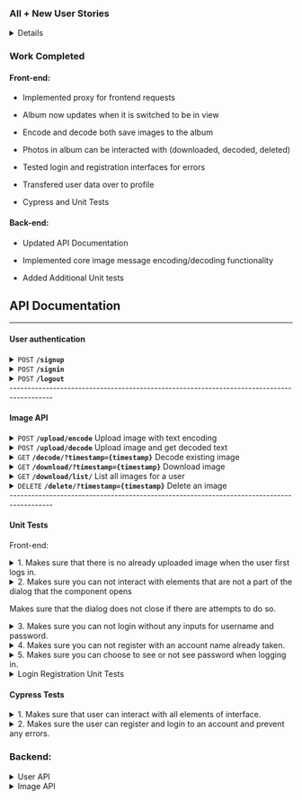 ### All + New User Stories
<details>
  
 As a user, I want to be able to download photos I have encoded/decoded so that I can send them to others
 
 As an organized person, I want to be able to delete photos so that there is less clutter
 
 As an secretive/private person, I want to keep encoded messages hidden, so that others can not see them
 
  As a user, I want to see all the photos I have uploaded so that I can save them on the website using my account.

  As a user, I want to log into my account so that I can view my personalized dashboard

 As a writer, I want to view decoded images so that I can read my past stories

 As a friend, I want to view decoded images so that I can read my friend's encoded messages

 As an artist, I want to hide watermarks in my digital art, so that my art can be identified.

 As a traveler, I want to be able to store metadata of where and when they were taken in photos, so that it will not disappear when I transfer photos from one place to another.

 As someone who keeps a diary, I want to be able to keep my entries private, so that only I will be able to read them.

 As a baker/cook, I want to keep recipes in one place, so that I do not lose track of them or forget them.

 As someone with their own photos on their computer, I want to be able to upload my own photos, so that I can hide messages in personal photos.

 As a social person, I want to be able to share photos with others, so that friends and family can see, decode, and read hidden messages hidden in them.

 As a puzzle maker, I want to hide messages in photos, so puzzle solvers can decode them.

 As a friend, I want to send messages in a unique way, to entertain other friends.

 As a person in a relationship, I want to send messages within photos to my significant other, to make them smile.

 As a user, I want to be able to log in, so that I can access my photos securely.

 As a user, I want to see a homepage, so that I know what the website does.
 </details>

### Work Completed

 #### Front-end:

- Implemented proxy for frontend requests

- Album now updates when it is switched to be in view

- Encode and decode both save images to the album

- Photos in album can be interacted with (downloaded, decoded, deleted)

- Tested login and registration interfaces for errors

- Transfered user data over to profile

- Cypress and Unit Tests

 #### Back-end:


- Updated API Documentation


- Implemented core image message encoding/decoding functionality

- Added Additional Unit tests



## API Documentation
------------------------------------------------------------------------------------------

#### User authentication

<details>
 <summary><code>POST</code> <code><b>/signup</b></code></summary>

#### Parameters
**Credentials**

  ```json
{
    "username": "[username]",
    "password": "[password]"
}
```


#### Responses
**Code** : `200 OK`

  -User signed up
  
**Code** : `400 BAD REQUEST`
  
  -Missing username or password

**Code** : `409 CONFLICT`
  
  -Username taken
  
</details>

<details>
 <summary><code>POST</code> <code><b>/signin</b></code></summary>

#### Parameters
**Credentials**

  ```json
{
    "username": "[username]",
    "password": "[password]"
}
```


#### Responses
**Code** : `200 OK`

**Cookie**

```json
{
    "Name":  "session_token",
    "Value": "[unique session token]"
    "Expires": "[Expiration time]"
}
```
**Code** : `400 BAD REQUEST`
  
  -Missing username or password
  
**Code** : `401 UNAUTHORIZED`
  
  -Username or password incorrect 

</details>

<details>
 <summary><code>POST</code> <code><b>/logout</b></code></summary>

#### Parameters
**Cookie**

```json
{
    "Name":  "session_token",
    "Value": "[unique session token]"
    "Expires": "[Expiration time]"
}
```
#### Responses
**Code** : `200 OK`

  -User signed out
 
**Code** : `401 UNAUTHORIZED`
  
  -Cookie not set or bad token

</details>
------------------------------------------------------------------------------------------

#### Image API
<details>
 <summary><code>POST</code> <code><b>/upload/encode</b></code> Upload image with text encoding</summary>

#### Parameters
**Cookie authentication required**

```json
{
    "Name":  "session_token",
    "Value": "[unique session token]"
    "Expires": "[Expiration time]"
}
```

**Multipart form**
 
form enctype="multipart/form-data"
| input type  | Name        |  Value      |
| ----------- | ----------- | ----------- |
| file        | uploadfile  | -           |
| Text        | imagetext   | -           |
| submit      | -           | upload      |
#### Responses
**Code** : `200 OK`

  -Upload and encode success
 
**Code** : `400 BAD REQUEST`
  
  -Wrong file type. Only .jpeg .png .jpg allowed

**Code** : `401 UNAUTHORIZED`
  
  -Cookie not set or bad token

</details>

<details>
 <summary><code>POST</code> <code><b>/upload/decode</b></code> Upload image and get decoded text</summary>

#### Parameters
 
\*No authentication required
 
**Multipart form**
 
form enctype="multipart/form-data"
| input type  | Name        |  Value      |
| ----------- | ----------- | ----------- |
| file        | uploadfile  | -           |
| Text        | imagetext   | -           |
| submit      | -           | upload      |
#### Responses
**Code** : `200 OK`
```json
{
    "imageCode":  "[decoded image text]",
}
```
  -Upload and encode success
 
**Code** : `400 BAD REQUEST`
  
  -Wrong file type. Only .jpeg .png .jpg allowed

</details>

<details>

 <summary><code>GET</code> <code><b>/decode/?timestamp={timestamp}</b></code> Decode existing image</summary>


#### Parameters
**Cookie authentication required**

```json
{
    "Name":  "session_token",
    "Value": "[unique session token]"
    "Expires": "[Expiration time]"
}
```
**Image timestamp**

```json
{
    "timestamp":  "[image timestamp]",
}
```
 
#### Responses
**Code** : `200 OK`
```json
{
    "imageCode":  "[decoded image text]",
}
```
  -Upload and encode success
 
**Code** : `400 BAD REQUEST`
  
  -Cannot find image in database
 
**Code** : `401 UNAUTHORIZED`
  
  -Cookie not set or bad token
 
**Code** : `500 INTERNAL SERVER ERROR`
  
  -Cannot find image in file system

</details>

<details>
 <summary><code>GET</code> <code><b>/download/?timestamp={timestamp}</b></code> Download image</summary>

#### Parameters
**Cookie authentication required**

```json
{
    "Name":  "session_token",
    "Value": "[unique session token]"
    "Expires": "[Expiration time]"
}
```
 
#### Responses
**Code** : `200 OK`

 Content-Type="application/octet-stream"
 
  -Send image
 
**Code** : `400 BAD REQUEST`
  
  -Cannot find image in database
 
**Code** : `401 UNAUTHORIZED`
  
  -Cookie not set or bad token
 
**Code** : `500 INTERNAL SERVER ERROR`
  
  -Cannot find image in file system

</details>

<details>
 <summary><code>GET</code> <code><b>/download/list/</b></code> List all images for a user</summary>

#### Parameters
**Cookie authentication required**

```json
{
    "Name":  "session_token",
    "Value": "[unique session token]"
    "Expires": "[Expiration time]"
}
```
 
#### Responses
**Code** : `200 OK`

  -Lists all images 
```json
[{
    "id":  "[image id]",
    "token": "[user token]",
    "timestamp": "[image timestamp]",
    "extention": "[image extention]"
}]
```

 
**Code** : `400 BAD REQUEST`
  
  -Cannot find image in database
 
**Code** : `401 UNAUTHORIZED`
  
  -Cookie not set or bad token

</details>

<details>

 <summary><code>DELETE</code> <code><b>/delete/?timestamp={timestamp}</b></code> Delete an image</summary>



#### Parameters
**Cookie authentication required**

```json
{
    "Name":  "session_token",
    "Value": "[unique session token]"
    "Expires": "[Expiration time]"
}
```
 
**Image timestamp**

```json
{
    "timestamp":  "[image timestamp]",
}
```
 
#### Responses
**Code** : `200 OK`
 
  -Image deleted
 
**Code** : `404 NOT FOUND`
  
  -Cannot find image in database
 
**Code** : `401 UNAUTHORIZED`
  
  -Cookie not set or bad token
 
**Code** : `500 INTERNAL SERVER ERROR`
  
  -Cannot find image in file system

</details>
------------------------------------------------------------------------------------------

#### Unit Tests

Front-end:
<details>
 <summary>1. Makes sure that there is no already uploaded image when the user first logs in.</summary> 
  
   -Mounts Upload Component
 
   -Checks whether the text
 
    is not the default.
 </details>
 <details>
 <summary>2. Makes sure you can not interact with elements that are not a part of the dialog that the component opens
  
  Makes sure that the dialog does not close if there are attempts to do so.</summary> 
  
   -Mounts Upload Component
 
   -Clicks on Decode twice
 
   -Catches error that Decode can not be interacted with
 </details>
 <details>
   <summary>3. Makes sure you can not login without any inputs for username and password.</summary> 
  
   -Mounts Login Component
 
   -Click on Login button
 
   -Catches error and display error message, Username or password in invalid
 </details>
 <details>
  <summary>4. Makes sure you can not register with an account name already taken.</summary> 
  
   -Mounts Register Component
 
   -Inputs registerUsername and registerPassword
 
   -Click on Register button
 
   -Catches error and display error message, Username is already taken
 </details>
 <details>
  <summary>5. Makes sure you can choose to see or not see password when logging in.</summary> 
  
   -Mounts Login Component
 
   -Inputs loginUsername and loginPassword
 
   -Clicks on fa eye icon
 
   -Checks current type of password input, password or text
 </details>


<details>
 <summary>Login Registration Unit Tests</summary>
 
 <summary>AppComponent</summary>
 
    - Should create the app and load content
 
    - Should create the base for the website and contains the content from routing.
 <summary>LoginComponent</summary>
 
    - Should allow user to login
 
    - The user should be able to input the username and password text boxes.
 
    - Should allow user to show/hide password
 
    - By clicking the eye icon towards the right of the password box should show or hide the password.
 
    - Should start with the empty inputs
 
    - Both text boxes should begin as empty when the user loads onto the login page.
 
 <summary>Code: </summary>
<details>
 <code>
  describe('Login Elements', () => {
  it('Both text boxes should be empty', () => {
    cy.visit('http://localhost:4200');
    //should be automatically redirected to homepage/signin
    cy.contains("PhotoBomb");
    cy.contains("LOGIN");
    cy.url().should('includes', 'signin');

    //check for empty boxes
    cy.get('[id="userText"]').should('have.value', '');
    cy.get('[id="userPass"]').should('have.value', '');
  })

  it('Should provide error with empty text boxes, one or the other, or both', () => {
    cy.visit('http://localhost:4200');
    //should be automatically redirected to homepage/signin
    cy.contains("PhotoBomb");
    cy.contains("LOGIN");
    cy.url().should('includes', 'signin');

    //check for empty boxes
    cy.get('[id="userText"]').should('have.value', '');
    cy.get('[id="userPass"]').should('have.value', '');

    //login with both empty
    cy.get('[id="loginButton"]').click();

    //check for error 
    cy.contains("Username or password is invalid.");

    //reload
    cy.reload()

    //check for empty boxes
    cy.get('[id="userText"]').should('have.value', '');
    cy.get('[id="userPass"]').should('have.value', '');

    //input only username
    cy.get('[id="userText"]').type('testUser1');

    //login with both empty
    cy.get('[id="loginButton"]').click();

    //check for error 
    cy.contains("Username or password is invalid.");

    //reload
    cy.reload()

    //check for empty boxes
    cy.get('[id="userText"]').should('have.value', '');
    cy.get('[id="userPass"]').should('have.value', '');

    //input only password
    cy.get('[id="userPass"]').type('user1password');

    //login with both empty
    cy.get('[id="loginButton"]').click();

    //check for error 
    cy.contains("Username or password is invalid.");

    //reload
    cy.reload()
  })

  it('Should be able to see password and type after clicking eye icon', () => {
    cy.visit('http://localhost:4200');
    //should be automatically redirected to homepage/signin
    cy.contains("PhotoBomb");
    cy.contains("LOGIN");
    cy.url().should('includes', 'signin');

    //check for empty boxes
    cy.get('[id="userText"]').should('have.value', '');
    cy.get('[id="userPass"]').should('have.value', '');

    //input only password
    cy.get('[id="userPass"]').type('user1password');

    //check that we cant see password
    cy.contains("user1password").should('not.exist');

    //activate eye
    cy.get('[formControlName="button"]').click();

    //check that we can see password
    cy.get('[id="userPass"]').should('have.value', 'user1password');
  })

  it('Login with proper credientials should work', () => {
    cy.visit('http://localhost:4200');
    //should be automatically redirected to homepage/signin
    cy.contains("PhotoBomb");
    cy.contains("LOGIN");
    cy.url().should('includes', 'signin');

    //precreated user
    //username: username
    //password: password

    //login with proper credentials
    cy.get('[id="userText"]').type('username');
    cy.get('[id="userPass"]').type('password');
    cy.get('[formControlName="button"]').click();

    //login
    cy.get('[id="loginButton"]').click();

    //check profile
    cy.url().should('includes', 'profile');
    cy.contains("New");
    cy.contains("Logout");

    //signout
    cy.get('[id="logoutButton"]').click();
  })

  it('Register An Account button should bring user to register page', () => {
    cy.visit('http://localhost:4200');
    //should be automatically redirected to homepage/signin
    cy.contains("PhotoBomb");
    cy.contains("LOGIN");
    cy.url().should('includes', 'signin');

    //register
    cy.get('[id="regAccount"]').click();

    //check register
    cy.url().should('includes', 'signup');
    cy.contains("REGISTER");
  })
})
 </code>
  </details>
 
<summary>RegisterComponent</summary>
 
    - Should allow user to register
 
    - The user should be able to select the registration button once inputting valid answers.
 
    - Should allow user to cancel registration
 
    - By clicking on the cancel button the website will route the user back to the login page with empty input boxes.
 
    - Should allow user to input in all boxes
 
    - The user should be able to input the username and password text boxes.
 
    - User should not be allowed the same username as one in the database.

 
 <summary>Code: </summary>
<details>
 <code>
  describe('Register Elements', () => {
  it('Both text boxes should be empty', () => {
    cy.visit('http://localhost:4200/signup');
    //should be signup page
    cy.contains("PhotoBomb");
    cy.contains("REGISTER");
    cy.url().should('includes', 'signup');

    //check for empty boxes
    cy.get('[id="regText"]').should('have.value', '');
    cy.get('[id="regPass"]').should('have.value', '');
  })

  it('Should provide error with empty text boxes, one or the other, or both', () => {
    cy.visit('http://localhost:4200/signup');
    //should be signup page
    cy.contains("PhotoBomb");
    cy.contains("REGISTER");
    cy.url().should('includes', 'signup');

    //check for empty boxes
    cy.get('[id="regText"]').should('have.value', '');
    cy.get('[id="regPass"]').should('have.value', '');

    //login with both empty
    cy.get('[id="registerButton"]').click();

    //check for error 
    cy.contains("Username is taken.");

    //reload
    cy.reload()

    //check for empty boxes
    cy.get('[id="regText"]').should('have.value', '');
    cy.get('[id="regPass"]').should('have.value', '');

    //input only username
    cy.get('[id="regText"]').type('testUser1');

    //login with both empty
    cy.get('[id="registerButton"]').click();

    //check for error 
    cy.contains("Username is taken.");

    //reload
    cy.reload()

    //check for empty boxes
    cy.get('[id="regText"]').should('have.value', '');
    cy.get('[id="regPass"]').should('have.value', '');

    //input only password
    cy.get('[id="regPass"]').type('user1password');

    //login with both empty
    cy.get('[id="registerButton"]').click();

    //check for error 
    cy.contains("Username is taken.");

    //reload
    cy.reload()
  })

  it('Registering with usernames already in database should return error', () => {
    cy.visit('http://localhost:4200/signup');
    //should be signup page
    cy.contains("PhotoBomb");
    cy.contains("REGISTER");
    cy.url().should('includes', 'signup');

    //precreated user
    //username: username
    //password: password

    //login with already made credentials
    cy.get('[id="regText"]').type('username');
    cy.get('[id="regPass"]').type('password');

    //register
    cy.get('[id="registerButton"]').click();

    //check for error 
    cy.contains("Username is taken.");
  })

  it('Return to login button should bring user to login page', () => {
    cy.visit('http://localhost:4200/signup');
    //should be signup page
    cy.contains("PhotoBomb");
    cy.contains("REGISTER");
    cy.url().should('includes', 'signup');

    //return to login button
    cy.get('[id="signinButton"]').click();

    //check for page login
    cy.url().should('includes', 'signin');
    cy.contains("LOGIN");
  })
})
 </code>
  </details>

<summary>ProfileComponent</summary>
 
    - Should bring the user to their profile page.
 
    - Should allow user to start a new task.
 
    - Should allow user to logout.

 
 <summary>Code: </summary>
<details>
 <code>
  describe('Profile Elements', () => {
  it('Contain Profile Elements with user', () => {
    cy.visit('http://localhost:4200');
    //should be automatically redirected to homepage/signin
    cy.contains("PhotoBomb");
    cy.contains("LOGIN");
    cy.url().should('includes', 'signin');

    //precreated user
    //username: username
    //password: password

    //login with proper credentials
    cy.get('[id="userText"]').type('username');
    cy.get('[id="userPass"]').type('password');
    cy.get('[formControlName="button"]').click();

    //login
    cy.get('[id="loginButton"]').click();

    //check profile
    cy.url().should('includes', 'profile');
    cy.contains("New");
    cy.contains("Logout");

    cy.contains("username's album");
  })

  it('Allows user to create new images and return to album', () => {
    cy.visit('http://localhost:4200');
    //should be automatically redirected to homepage/signin
    cy.contains("PhotoBomb");
    cy.contains("LOGIN");
    cy.url().should('includes', 'signin');

    //precreated user
    //username: username
    //password: password

    //login with proper credentials
    cy.get('[id="userText"]').type('username');
    cy.get('[id="userPass"]').type('password');
    cy.get('[id="loginButton"]').click();
    
    //select create new photo button
    cy.get('[id="newPhoto"]').click();

    cy.contains("Choose Image");
    cy.contains("No image uploaded yet.");
  })

  it('Allows user to logout', () => {
    cy.visit('http://localhost:4200');
    //should be automatically redirected to homepage/signin
    cy.contains("PhotoBomb");
    cy.contains("LOGIN");
    cy.url().should('includes', 'signin');

    //precreated user
    //username: username
    //password: password

    //login with proper credentials
    cy.get('[id="userText"]').type('username');
    cy.get('[id="userPass"]').type('password');
    cy.get('[id="loginButton"]').click();

    //logout
    cy.get('[id="logoutButton"]').click();
    
    //check to see if on signin page
    cy.contains("PhotoBomb");
    cy.contains("LOGIN");
    cy.url().should('includes', 'signin');
  })
})
</code>
  </details>

<summary>AuthWebComponent</summary>
 
    - Should authorize users when inputting correct credentials.
 
    - Should deny users with incorrect credentials.



 </details>
  
  
 #### Cypress Tests
 <details>

 <summary>1. Makes sure that user can interact with all elements of interface.</summary> 
   -Sets Cookie
  
   -Goes to localhost
  
  -Goes to Interface
 
   -Uploads file from repository
  
  -Decodes, Cancels, Decodes, and Saves
  
  -Goes to Interface
  
  -Encodes, Cancels, Encodes, Saves
  
  -Clicks on Image
  
  -Decodes, Deletes
  
  -Clicks on Image
  
   -Decodes, Deletes
 
  
 </details>

 <details>
  <summary>2. Makes sure the user can register and login to an account and prevent any errors.</summary>
Using Cypress with the End to End testing.
 
   -Starts user on login page
 
   -Allow users to register new accounts
 
   -Prevent account registration with same username
 
   -Logging in and logging out
 
   -Bringing users to their profile page
  
  <code>
describe('PhotoBomb End to End Testing', () => {
  it('Visits the login page', () => {
    //original login

    cy.visit('http://localhost:4200');
    cy.contains("PhotoBomb");
    cy.contains("LOGIN");
    cy.url().should('includes', 'signin');


    //try to login with user info
    cy.get('[id="userText"]').type('testUser1');
    cy.get('[id="userPass"]').type('user1password');
    cy.get('[formControlName="button"]').click();

    //login
    cy.get('[id="loginButton"]').click();

    //go register
    cy.get('[id="regAccount"]').click();
    cy.url().should('includes', 'signup');

    //input the user we created
    cy.get('[id="regText"]').type('testUser1');
    cy.get('[id="regPass"]').type('user1password');

    //register
    cy.get('[id="registerButton"]').click();

    //input the user we created to login with
    cy.get('[id="userText"]').type('testUser1');
    cy.get('[id="userPass"]').type('user1password');
    cy.get('[formControlName="button"]').click();

    //login
    cy.get('[id="loginButton"]').click();

    //check profile
    cy.url().should('includes', 'profile');
    cy.contains("New");
    cy.contains("Logout");

    //log out of profile
    cy.get('[id="logoutButton"]').click();
    cy.contains("PhotoBomb");
    cy.contains("LOGIN");
    cy.url().should('includes', 'signin');

    //try signing into first user with wrong password
    cy.get('[id="userText"]').type('testUser1');
    cy.get('[id="userPass"]').type('user1passwordWRONG');
    cy.get('[formControlName="button"]').click();

    //login
    cy.get('[id="loginButton"]').click();

    //login with correct credentials
    cy.get('[id="userText"]').clear();
    cy.get('[id="userPass"]').clear();
    cy.get('[id="userText"]').type('testUser1');
    cy.get('[id="userPass"]').type('user1password');
    cy.get('[formControlName="button"]').click();

    //login
    cy.get('[id="loginButton"]').click();

    //check profile
    cy.url().should('includes', 'profile');
    cy.contains("New");
    cy.contains("Logout");

    //log out of profile
    cy.get('[id="logoutButton"]').click();
    cy.contains("PhotoBomb");
    cy.contains("LOGIN");
    cy.url().should('includes', 'signin');

    //register a new user but use first username
    //go register
    cy.get('[id="regAccount"]').click();
    cy.url().should('includes', 'signup');

    //input the user we created with different password
    cy.get('[id="regText"]').type('testUser1');
    cy.get('[id="regPass"]').type('user2password');

    //register, will not go through
    cy.get('[id="registerButton"]').click();

    //change username
    cy.get('[id="regText"]').clear();
    cy.get('[id="regText"]').type('usernum2');

    //register, will go through
    cy.get('[id="registerButton"]').click();

    //input the user we created to login with
    cy.get('[id="userText"]').type('usernum2');
    cy.get('[id="userPass"]').type('user2password');
    cy.get('[formControlName="button"]').click();

    //login
    cy.get('[id="loginButton"]').click();

    //check profile
    cy.url().should('includes', 'profile');
    cy.contains("New");
    cy.contains("Logout");

    //log out of profile
    cy.get('[id="logoutButton"]').click();
    cy.contains("PhotoBomb");
    cy.contains("LOGIN");
    cy.url().should('includes', 'signin');
  })

})
  </code>
</details>


### Backend:

<details> <summary>User API</summary>

Tests are run on every function to ensure signup, signin, and logout works

Tested scenarios include:
- Empty requests
- Requests with wrong format
- Non existant user for signin
- Wrong password for signin
- Malformed/missing cookies
- Already taken username for signup
- Missing username/password
- Correct requests

</details>

<details> <summary>Image API</summary>

Tests are run on every function of imageControllers.go

Tested scenarios include:
- Bad authentitation
- Wrong filetype
- Bad/missing data
- Attempts to get nonexistant images
- Attempting to encode an image with too long of a message
- Encoding/Decoding both png and jpg images
